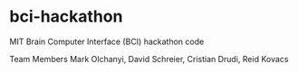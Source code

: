 # bci-hackathon
MIT Brain Computer Interface (BCI) hackathon code

Team Members
Mark Olchanyi, David Schreier, Cristian Drudi, Reid Kovacs
